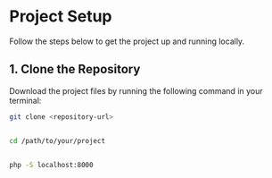 # Project Setup

Follow the steps below to get the project up and running locally.

## 1. Clone the Repository

Download the project files by running the following command in your terminal:

```bash
git clone <repository-url>


cd /path/to/your/project


php -S localhost:8000
